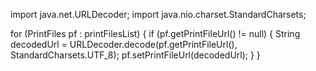 import java.net.URLDecoder;
import java.nio.charset.StandardCharsets;

for (PrintFiles pf : printFilesList) {
    if (pf.getPrintFileUrl() != null) {
        String decodedUrl = URLDecoder.decode(pf.getPrintFileUrl(), StandardCharsets.UTF_8);
        pf.setPrintFileUrl(decodedUrl);
    }
}
